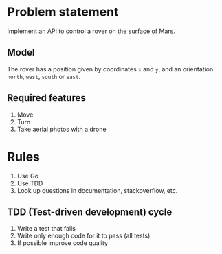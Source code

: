 # Problem statement

Implement an API to control a rover on the surface of Mars.

## Model

The rover has a position given by coordinates `x` and `y`, and an orientation: `north`, `west`, `south` or `east`.

## Required features

1. Move
2. Turn
3. Take aerial photos with a drone

# Rules

1. Use Go
2. Use TDD
3. Look up questions in documentation, stackoverflow, etc.

## TDD (Test-driven development) cycle

1. Write a test that fails
2. Write only enough code for it to pass (all tests)
3. If possible improve code quality
